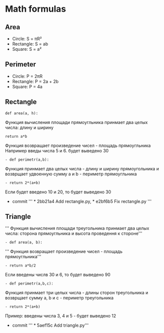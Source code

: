 # Math formulas
## Area
- Circle: S = πR²
- Rectangle: S = ab
- Square: S = a²

## Perimeter
- Circle: P = 2πR
- Rectangle: P = 2a + 2b
- Square: P = 4a

## Rectangle
```
def area(a, h):
```
Функция вычисления площади прямоугльника принмает два целых числа: длину и ширину
```
return a*b
```
Функция возвращает произведение чисел - площадь прямоугльника
Например введы числа 5 и 6. будет выведено 30
```
- def perimetr(a,b):
```
Функция принмает два целых числа - длину и ширину прямоугольника и возврщает удвоенную сумму a и b - периметр прямоугльника 
```
- return 2*(a+b)
```
Еcли будет введено 10 и 20, то будет выведено 30
- commit ''' * 2bb21a4 Add rectangle.py, * e2bf6b5 Fix rectangle.py '''
## Triangle

''' Функция вычисления площади треугольника принмает два целых числа: сторона прямоугльника и высота проведення к стороне'''

```
- def area(a, b):
```

''' Функция возвращает произведение чисел - площадь прямоугльника'''

```
- return a*b/2
```
Если введены числв 30 и 6, то будет выведено 90

```
- def perimetr(a,b,c):
```
Функция принмает три целых числа - длины сторон треугольника и возврщает сумму a, b и c - периметр треугольника
```
- return 2*(a+b)
```
 Пример: введены числа 3, 4 и 5 - будет выведено 12 
- commit ''' * 5aef15c  Add triangle.py'''

